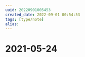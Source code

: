 ```yaml
---
uuid: 20220901005453
created_date: 2022-09-01 00:54:53
tags: [type/note]
alias:
---
```


# 2021-05-24